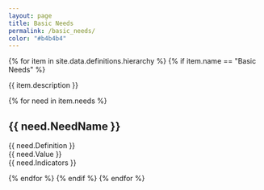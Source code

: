 ```yaml
---
layout: page
title: Basic Needs
permalink: /basic_needs/
color: "#b4b4b4"
---
```


<div>
  {% for item in site.data.definitions.hierarchy %}
    {% if item.name == "Basic Needs" %}
    <p>{{ item.description }}</p>
      {% for need in item.needs %}
        <h2>{{ need.NeedName }}</h2>
        <p>
            {{ need.Definition }}<br />
            {{ need.Value }}<br />
            {{ need.Indicators }}
        </p>
      {% endfor %}
    {% endif %}
  {% endfor %}
</div>
